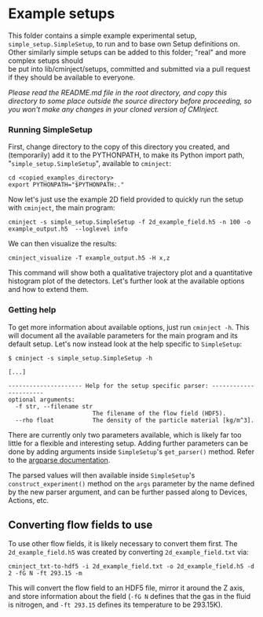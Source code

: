# Example setups

This folder contains a simple example experimental setup, `simple_setup.SimpleSetup`, to run and to base own 
Setup definitions on. Other similarly simple setups can be added to this folder; "real" and more complex setups should  
be put into lib/cminject/setups, committed and submitted via a pull request if they should be available to everyone.

*Please read the README.md file in the root directory, and copy this directory to some place outside the
source directory before proceeding, so you won't make any changes in your cloned version of
 CMInject.*

### Running SimpleSetup
First, change directory to the copy of this directory you created, and (temporarily) add it to the PYTHONPATH,
to make its Python import path, "`simple_setup.SimpleSetup`", available to `cminject`:
    
    cd <copied_examples_directory>
    export PYTHONPATH="$PYTHONPATH:."
 
Now let's just use the example 2D field provided to quickly run the setup with `cminject`, the main program:

    cminject -s simple_setup.SimpleSetup -f 2d_example_field.h5 -n 100 -o example_output.h5  --loglevel info
    
We can then visualize the results:

    cminject_visualize -T example_output.h5 -H x,z
    
This command will show both a qualitative trajectory plot and a quantitative histogram plot of the detectors.
Let's further look at the available options and how to extend them.

### Getting help
To get more information about available options, just run `cminject -h`.
This will document all the available parameters for the main program and its default setup.
Let's now instead look at the help specific to `SimpleSetup`:

    $ cminject -s simple_setup.SimpleSetup -h
    
    [...]
    
    --------------------- Help for the setup specific parser: ----------------------
    optional arguments:
      -f str, --filename str
                            The filename of the flow field (HDF5).
      --rho float           The density of the particle material [kg/m^3].

There are currently only two parameters available, which is likely far too little for a flexible and interesting setup.
Adding further parameters can be done by adding arguments inside `SimpleSetup`'s `get_parser()` method. Refer to the 
[argparse documentation](https://docs.python.org/3.7/library/argparse.html).

The parsed values will then available inside `SimpleSetup`'s `construct_experiment()` method
on the `args` parameter by the name defined by the new parser argument, and can be further passed along to
Devices, Actions, etc.

## Converting flow fields to use
To use other flow fields, it is likely necessary to convert them first.
The `2d_example_field.h5` was created by converting `2d_example_field.txt` via:

    cminject_txt-to-hdf5 -i 2d_example_field.txt -o 2d_example_field.h5 -d 2 -fG N -ft 293.15 -m

This will convert the flow field to an HDF5 file, mirror it around the Z axis, and store information about the field
(`-fG N` defines that the gas in the fluid is nitrogen, and `-ft 293.15` defines its temperature to be 293.15K).